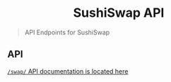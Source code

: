 <div align="center">

# SushiSwap API

</div>

> API Endpoints for SushiSwap

## API

[`/swap/` API documentation is located here](API.md)

